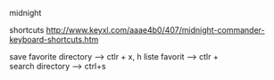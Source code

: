 midnight 

shortcuts
http://www.keyxl.com/aaae4b0/407/midnight-commander-keyboard-shortcuts.htm

save favorite directory  --> ctlr + x, h
liste favorit --> ctlr + \
search directory --> ctrl+s

